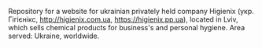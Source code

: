 Repository for a website for ukrainian privately held company Higienix (укр. Гігієнікс, http://higienix.com.ua, https://higienix.pp.ua), located in Lviv, which sells chemical products for business's and personal hygiene. Area served: Ukraine, worldwide.
